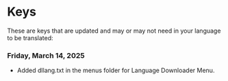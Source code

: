 # Keys
These are keys that are updated and may or may not need in your language to be translated:

### Friday, March 14, 2025
- Added dllang.txt in the menus folder for Language Downloader Menu.
